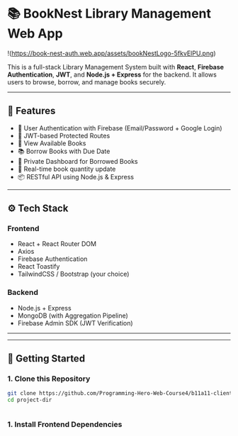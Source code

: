 # 📚 BookNest Library Management Web App

!(https://book-nest-auth.web.app/assets/bookNestLogo-5fkvElPU.png)

This is a full-stack Library Management System built with **React**, **Firebase Authentication**, **JWT**, and **Node.js + Express** for the backend. It allows users to browse, borrow, and manage books securely.

---

## 🚀 Features

- 🔐 User Authentication with Firebase (Email/Password + Google Login)
- 🔑 JWT-based Protected Routes
- 📖 View Available Books
- 📚 Borrow Books with Due Date
- 👤 Private Dashboard for Borrowed Books
- 🔁 Real-time book quantity update
- 📦 RESTful API using Node.js & Express

---

## ⚙️ Tech Stack

### Frontend

- React + React Router DOM
- Axios
- Firebase Authentication
- React Toastify
- TailwindCSS / Bootstrap (your choice)

### Backend

- Node.js + Express
- MongoDB (with Aggregation Pipeline)
- Firebase Admin SDK (JWT Verification)

---

---

## 🧪 Getting Started

### 1. Clone this Repository

```bash
git clone https://github.com/Programming-Hero-Web-Course4/b11a11-client-side-md-habib-rahman
cd project-dir



```

### 1. Install Frontend Dependencies
